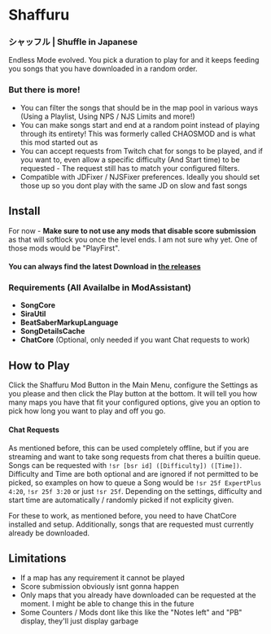 # Shaffuru
### シャッフル | Shuffle in Japanese

Endless Mode evolved. You pick a duration to play for and it keeps feeding you songs that you have downloaded in a random order.

### But there is more!

- You can filter the songs that should be in the map pool in various ways (Using a Playlist, Using NPS / NJS Limits and more!)
- You can make songs start and end at a random point instead of playing through its entirety! This was formerly called CHAOSMOD and is what this mod started out as
- You can accept requests from Twitch chat for songs to be played, and if you want to, even allow a specific difficulty (And Start time) to be requested - The request still has to match your configured filters.
- Compatible with JDFixer / NJSFixer preferences. Ideally you should set those up so you dont play with the same JD on slow and fast songs

## Install

For now - **Make sure to not use any mods that disable score submission** as that will softlock you once the level ends. I am not sure why yet. One of those mods would be "PlayFirst".

#### You can always find the latest Download in [the releases](https://github.com/kinsi55/BeatSaber_Shaffuru/releases)

### Requirements (All Availalbe in ModAssistant)

- **SongCore**
- **SiraUtil**
- **BeatSaberMarkupLanguage**
- **SongDetailsCache**
- **ChatCore** (Optional, only needed if you want Chat requests to work)

## How to Play

Click the Shaffuru Mod Button in the Main Menu, configure the Settings as you please and then click the Play button at the bottom. It will tell you how many maps you have that fit your configured options, give you an option to pick how long you want to play and off you go.

#### Chat Requests

As mentioned before, this can be used completely offline, but if you are streaming and want to take song requests from chat theres a builtin queue.
Songs can be requested with `!sr [bsr id] ([Difficulty]) ([Time])`. Difficulty and Time are both optional and are ignored if not permitted to be picked, so examples on how to queue a Song would be `!sr 25f ExpertPlus 4:20`, `!sr 25f 3:20` or just `!sr 25f`. Depending on the settings, difficulty and start time are automatically / randomly picked if not explicity given.

For these to work, as mentioned before, you need to have ChatCore installed and setup. Additionally, songs that are requested must currently already be downloaded.

## Limitations

- If a map has any requirement it cannot be played
- Score submission obviously isnt gonna happen
- Only maps that you already have downloaded can be requested at the moment. I might be able to change this in the future
- Some Counters / Mods dont like this like the "Notes left" and "PB" display, they'll just display garbage
